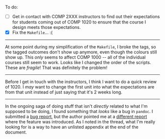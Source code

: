 To do:

* [ ] Get in contact with COMP 2XXX instructors to find out their expectations
      for students coming out of COMP 1020 to ensure that the course I design
      meets those expectations.
* [X] Fix the `Makefile`... :(
          
---

At some point during my simplification of the `Makefile`, I broke the tags, so
the tagged outcomes don't show up anymore, even though the colours still show
up. This *only* seems to affect COMP 1000 -- all of the individual courses still
seem to work. Looks like I changed the order of the scripts. These are
*fragile*! That was definitely the problem!

---

Before I get in touch with the instructors, I think I want to do a quick review
of 1020. I *may* want to change the first unit into what the expectations are
from that unit instead of just saying that it's 2 weeks long.

---

In the ongoing saga of doing stuff that isn't *directly* related to what I'm
supposed to be doing, I found something that *looks* like a bug in `pandoc`. I
submitted a [bug report], but the author pointed me at a [different report]
where the feature was introduced. As I noted in the thread, what I'm really
looking for is a way to have an unlisted appendix at the end of the document.

[bug report]: https://github.com/jgm/pandoc/issues/6339
[different report]: https://github.com/jgm/pandoc/issues/1762
